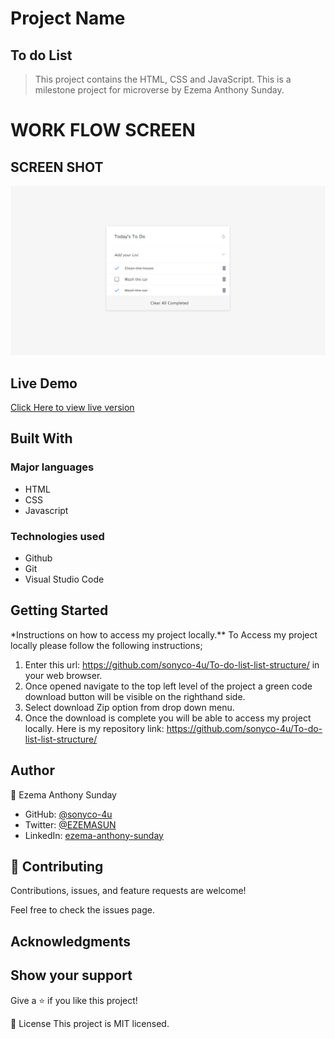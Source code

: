 # Project Name

## To do List

> This project contains the HTML, CSS and JavaScript. This is a milestone project for microverse by Ezema Anthony Sunday.

# WORK FLOW SCREEN

## SCREEN SHOT

![screenshot](./interactive.png)

## Live Demo

[Click Here to view live version](https://kaylemba.github.io/Todo-list/dist/)

## Built With

### Major languages

- HTML
- CSS
- Javascript

### Technologies used

- Github
- Git
- Visual Studio Code

## Getting Started

\*Instructions on how to access my project locally.\*\*
To Access my project locally please follow the following instructions;

1. Enter this url: https://github.com/sonyco-4u/To-do-list-list-structure/ in your web browser.
2. Once opened navigate to the top left level of the project a green code download button will be visible on the righthand side.
3. Select download Zip option from drop down menu.
4. Once the download is complete you will be able to access my project locally.
   Here is my repository link: https://github.com/sonyco-4u/To-do-list-list-structure/

## Author

👤 Ezema Anthony Sunday

- GitHub: [@sonyco-4u](https://github.com/sonyco-4u)
- Twitter: [@EZEMASUN](https://twitter.com/EZEMASUN)
- LinkedIn: [ezema-anthony-sunday](https://www.linkedin.com/in/ezema-anthony-sunday-9180a3157)

## 🤝 Contributing

Contributions, issues, and feature requests are welcome!

Feel free to check the issues page.

## Acknowledgments

## Show your support

Give a ⭐️ if you like this project!

📝 License
This project is MIT licensed.
